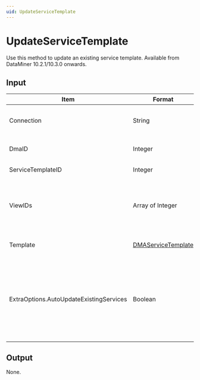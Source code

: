```yaml
---
uid: UpdateServiceTemplate
---
```


# UpdateServiceTemplate

Use this method to update an existing service template. Available from DataMiner 10.2.1/10.3.0 onwards.

## Input

| Item | Format | Description |
|--|--|--|
| Connection | String | The connection string. See [ConnectApp](xref:ConnectApp). |
| DmaID | Integer | The DataMiner Agent ID. |
| ServiceTemplateID | Integer | The service template ID. |
| ViewIDs | Array of Integer | The IDs of the views in which the service template should be created. |
| Template | [DMAServiceTemplate](xref:DMAServiceTemplate) | The service template configuration. |
| ExtraOptions.AutoUpdateExistingServices | Boolean | Indicates whether existing services generated with the service template should be updated automatically. |

## Output

None.
